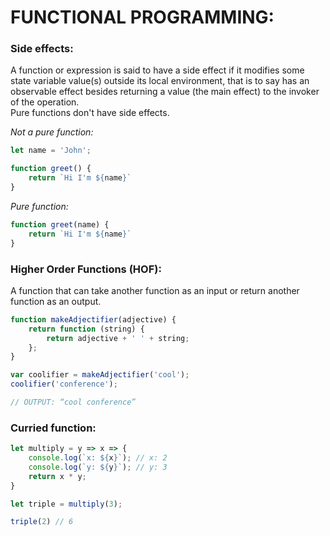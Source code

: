 # FUNCTIONAL PROGRAMMING:

### Side effects:

A function or expression is said to have a side effect if it modifies some state variable value(s) outside its local environment, that is to say has an observable effect besides returning a value (the main effect) to the invoker of the operation.  
Pure functions don't have side effects.  

*Not a pure function:*
```js
let name = 'John';

function greet() {
    return `Hi I'm ${name}`
}
```

*Pure function:*
```js
function greet(name) {
    return `Hi I'm ${name}`
}
```

### Higher Order Functions (HOF):

A function that can take another function as an input or return another function as an output.
```js
function makeAdjectifier(adjective) {
    return function (string) {
        return adjective + ' ' + string;
    };
}

var coolifier = makeAdjectifier('cool');
coolifier('conference');

// OUTPUT: “cool conference”
```
### Curried function:
```js
let multiply = y => x => {
    console.log(`x: ${x}`); // x: 2
    console.log(`y: ${y}`); // y: 3
    return x * y;
}

let triple = multiply(3); 

triple(2) // 6
```
